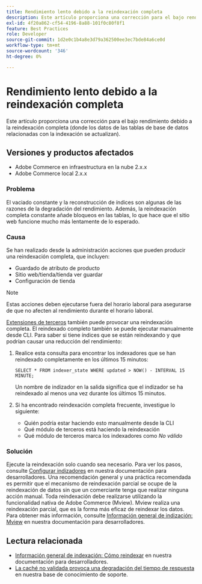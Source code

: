 ```yaml
---
title: Rendimiento lento debido a la reindexación completa
description: Este artículo proporciona una corrección para el bajo rendimiento debido a la reindexación completa (donde los datos de las tablas de base de datos relacionadas con la indexación se actualizan).
exl-id: 4f20a862-cf54-4196-8a88-101f0c80f8f1
feature: Best Practices
role: Developer
source-git-commit: 1d2e0c1b4a8e3d79a362500ee3ec7bde84a6ce0d
workflow-type: tm+mt
source-wordcount: '346'
ht-degree: 0%

---
```


# Rendimiento lento debido a la reindexación completa

Este artículo proporciona una corrección para el bajo rendimiento debido a la reindexación completa (donde los datos de las tablas de base de datos relacionadas con la indexación se actualizan).

## Versiones y productos afectados

* Adobe Commerce en infraestructura en la nube 2.x.x
* Adobe Commerce local 2.x.x

### Problema

El vaciado constante y la reconstrucción de índices son algunas de las razones de la degradación del rendimiento. Además, la reindexación completa constante añade bloqueos en las tablas, lo que hace que el sitio web funcione mucho más lentamente de lo esperado.

### Causa

Se han realizado desde la administración acciones que pueden producir una reindexación completa, que incluyen:

* Guardado de atributo de producto
* Sitio web/tienda/tienda ver guardar
* Configuración de tienda

>[!NOTE]
>
>Estas acciones deben ejecutarse fuera del horario laboral para asegurarse de que no afecten al rendimiento durante el horario laboral.

[Extensiones de terceros](https://support.magento.com/hc/en-us/articles/360042361152-Best-Practices-for-using-third-party-extensions-in-Magento) también puede provocar una reindexación completa. El reindexado completo también se puede ejecutar manualmente desde CLI. Para saber si tiene índices que se están reindexando y que podrían causar una reducción del rendimiento:

1. Realice esta consulta para encontrar los indexadores que se han reindexado completamente en los últimos 15 minutos:

   ```
   SELECT * FROM indexer_state WHERE updated > NOW() - INTERVAL 15 MINUTE;
   ```

   Un nombre de indizador en la salida significa que el indizador se ha reindexado al menos una vez durante los últimos 15 minutos.

1. Si ha encontrado reindexación completa frecuente, investigue lo siguiente:
   * Quién podría estar haciendo esto manualmente desde la CLI
   * Qué módulo de terceros está haciendo la reindexación
   * Qué módulo de terceros marca los indexadores como *No válido*

### Solución

Ejecute la reindexación solo cuando sea necesario. Para ver los pasos, consulte [Configurar indizadores](https://devdocs.magento.com/guides/v2.3/config-guide/cli/config-cli-subcommands-index.html#configure-indexers) en nuestra documentación para desarrolladores. Una recomendación general y una práctica recomendada es permitir que el mecanismo de reindexación parcial se ocupe de la reindexación de datos sin que un comerciante tenga que realizar ninguna acción manual. Toda reindexación debe realizarse utilizando la funcionalidad nativa de Adobe Commerce (Mview). Mview realiza una reindexación parcial, que es la forma más eficaz de reindexar los datos. Para obtener más información, consulte [Información general de indización: Mview](https://devdocs.magento.com/guides/v2.3/extension-dev-guide/indexing.html#m2devgde-mview) en nuestra documentación para desarrolladores.

## Lectura relacionada

* [Información general de indexación: Cómo reindexar](https://devdocs.magento.com/guides/v2.3/extension-dev-guide/indexing.html#how-to-reindex) en nuestra documentación para desarrolladores.
* [La caché no validada provoca una degradación del tiempo de respuesta](/help/troubleshooting/miscellaneous/invalidated-cache-causes-response-time-degradation.md) en nuestra base de conocimiento de soporte.
